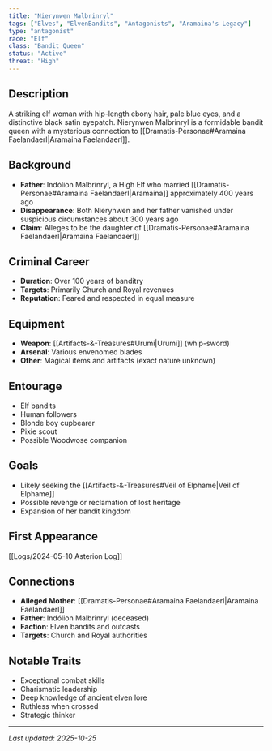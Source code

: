 ```yaml
---
title: "Nierynwen Malbrinryl"
tags: ["Elves", "ElvenBandits", "Antagonists", "Aramaina's Legacy"]
type: "antagonist"
race: "Elf"
class: "Bandit Queen"
status: "Active"
threat: "High"
---
```


## Description
A striking elf woman with hip-length ebony hair, pale blue eyes, and a distinctive black satin eyepatch. Nierynwen Malbrinryl is a formidable bandit queen with a mysterious connection to [[Dramatis-Personae#Aramaina Faelandaerl|Aramaina Faelandaerl]].

## Background
- **Father**: Indólion Malbrinryl, a High Elf who married [[Dramatis-Personae#Aramaina Faelandaerl|Aramaina]] approximately 400 years ago
- **Disappearance**: Both Nierynwen and her father vanished under suspicious circumstances about 300 years ago
- **Claim**: Alleges to be the daughter of [[Dramatis-Personae#Aramaina Faelandaerl|Aramaina Faelandaerl]]

## Criminal Career
- **Duration**: Over 100 years of banditry
- **Targets**: Primarily Church and Royal revenues
- **Reputation**: Feared and respected in equal measure

## Equipment
- **Weapon**: [[Artifacts-&-Treasures#Urumi|Urumi]] (whip-sword)
- **Arsenal**: Various envenomed blades
- **Other**: Magical items and artifacts (exact nature unknown)

## Entourage
- Elf bandits
- Human followers
- Blonde boy cupbearer
- Pixie scout
- Possible Woodwose companion

## Goals
- Likely seeking the [[Artifacts-&-Treasures#Veil of Elphame|Veil of Elphame]]
- Possible revenge or reclamation of lost heritage
- Expansion of her bandit kingdom

## First Appearance
[[Logs/2024-05-10 Asterion Log]]

## Connections
- **Alleged Mother**: [[Dramatis-Personae#Aramaina Faelandaerl|Aramaina Faelandaerl]]
- **Father**: Indólion Malbrinryl (deceased)
- **Faction**: Elven bandits and outcasts
- **Targets**: Church and Royal authorities

## Notable Traits
- Exceptional combat skills
- Charismatic leadership
- Deep knowledge of ancient elven lore
- Ruthless when crossed
- Strategic thinker

---

*Last updated: 2025-10-25*
